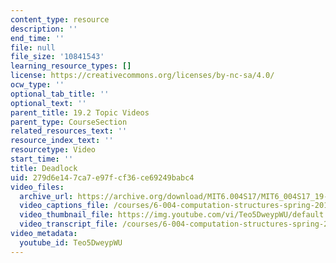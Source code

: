 ```yaml
---
content_type: resource
description: ''
end_time: ''
file: null
file_size: '10841543'
learning_resource_types: []
license: https://creativecommons.org/licenses/by-nc-sa/4.0/
ocw_type: ''
optional_tab_title: ''
optional_text: ''
parent_title: 19.2 Topic Videos
parent_type: CourseSection
related_resources_text: ''
resource_index_text: ''
resourcetype: Video
start_time: ''
title: Deadlock
uid: 279d6e14-7ca7-e97f-cf36-ce69249babc4
video_files:
  archive_url: https://archive.org/download/MIT6.004S17/MIT6_004S17_19-02-05_300k.mp4
  video_captions_file: /courses/6-004-computation-structures-spring-2017/37b0125da8c0562f801af38a5d0e8aaf_Teo5DweypWU.vtt
  video_thumbnail_file: https://img.youtube.com/vi/Teo5DweypWU/default.jpg
  video_transcript_file: /courses/6-004-computation-structures-spring-2017/496fd326c3b255aa9a9860a677d95c1a_Teo5DweypWU.pdf
video_metadata:
  youtube_id: Teo5DweypWU
---
```

